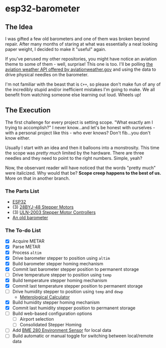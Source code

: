 # esp32-barometer

## The Idea

I was gifted a few old barometers and one of them was broken beyond repair.
After many months of staring at what was essentially a neat looking paper
weight, I decided to make it "useful" again.

If you've perused my other repositories, you might have notice an aviation theme
to some of them - well, surprise!  This one is too.  I'll be polling [the
aviation weather API offered by aviationweather.gov][WxApi] and using the data
to drive physical needles on the barometer.

I'm not familiar with the beast that is `C++`, so please don't make fun of any
of the incredibly stupid and/or inefficient mistakes I'm going to make.  We all
benefit from watching someone else learning out loud. Wheels up!

## The Execution

The first challenge for every project is setting scope. "What exactly am I
trying to accomplish?"  I never know...and let's be honest with ourselves - with
a personal project like this - who ever knows?  Don't fib...you don't know
either.  

Usually I start with an idea and then it balloons into a monstrosity.  This time
the scope was *pretty much* limited by the hardware.  There are three needles
and they need to point to the right numbers.  Simple, yeah?

Now, the observant reader will have noticed that the words "pretty much" were
italicized. Why would that be? **Scope creep happens to the best of us.** More
on that in another branch.

### The Parts List

- [ESP32](https://www.microcenter.com/product/613822/inland-esp32-wroom-32d-module)
- (3) [28BYJ-48 Stepper Motors](https://www.microcenter.com/product/639726/inland-ks0327-keyestudio-stepper-motor-drive-board-5v-stepper-motor-kit-(3pcs))
- (3) [ULN-2003 Stepper Motor Controllers](https://www.microcenter.com/product/639726/inland-ks0327-keyestudio-stepper-motor-drive-board-5v-stepper-motor-kit-(3pcs))
- [An old barometer](https://www.that70sshopyakima.com/listing/1268346745/taylor-bakelite-barometer-thermometer)

### The To-do List

- [X] Acquire METAR
- [X] Parse METAR
- [X] Process `altim`
- [X] Drive barometer stepper to position using `altim`
- [X] Build barometer stepper homing mechanism
- [X] Commit last barometer stepper position to permanent storage
- [ ] Drive temperature stepper to position using `temp`
- [X] Build temperature stepper homing mechanism
- [X] Commit last temperature stepper position to permanent storage
- [ ] Drive humidity stepper to position using `temp` and `dewp`
  - [Meterological Calculator][metCalc]
- [X] Build humidity stepper homing mechanism
- [X] Commit last humidity stepper position to permanent storage
- [ ] Build web-based configuration options
  - [ ] Airport selection
  - [ ] Consolidated Stepper Homing
- [ ] Add [BME 280 Environment Sensor][bme] for local data
- [ ] Build automatic or manual toggle for switching between local/remote data

[WxApi]: https://aviationweather.gov/data/api/#/Data/dataMetars
[metCalc]: https://www.weather.gov/lzk/metcalc.htm
[bme]: https://www.adafruit.com/product/2652